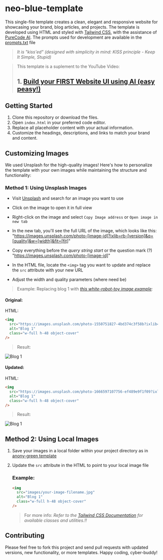 # neo-blue-template

This single-file template creates a clean, elegant and responsive website for showcasing your brand, blog articles, and projects.
The template is developed using HTML and styled with [Tailwind CSS](https://tailwindcss.com/), with the assistance of [PureCode AI](https://purecode.ai/). The prompts used for development are available in the [prompts.txt](https://github.com/douglascybersec/cyber-blog-templates/blob/root/neo-blue/prompts.txt) file

> _It is "kiss'ed" (designed with simplicity in mind: KISS principle - Keep It Simple, Stupid)_

> This template is a suplement to the YouTube Video:
>
> ## 1. [Build your FIRST Website UI using AI (easy peasy!)](https://youtu.be/AHu4uMpmaNg)

## Getting Started

1. Clone this repository or download the files.
2. Open `index.html` in your preferred code editor.
3. Replace all placeholder content with your actual information.
4. Customize the headings, descriptions, and links to match your brand and content.

## Customizing Images

We used Unsplash for the high-quality images! Here's how to personalize the template with your own images while maintaining the structure and functionality:

### Method 1: Using Unsplash Images

- Visit [Unsplash](https://unsplash.com) and search for an image you want to use

- Click on the image to open it in full view

- Right-click on the image and select `Copy Image address` or `Open image in new tab`

- In the new tab, you'll see the full URL of the image, which looks like this:
  "https://images.unsplash.com/photo-[image-id]?ixlib=rb-[version]&q=[quality]&w=[width]&fit=[fit]"

- Copy everything before the _query string start_ or the question mark (?)
  "https://images.unsplash.com/photo-[image-id]"

- In the HTML file, locate the `<img>` tag you want to update and replace the `src` attribute with your new URL

- Adjust the width and quality parameters (where need be)

> Example:
> Replacing blog 1 with _[this white-robot-toy image example](https://unsplash.com/photos/a-white-toy-with-a-black-nose-6UDansS-rPI):_

#### Original:

HTML:

```html
<img
  src="https://images.unsplash.com/photo-1550751827-4bd374c3f58b?ixlib=rb-4.0.3&ixid=M3wxMjA3fDB8MHxwaG90by1wYWdlfHx8fGVufDB8fHx8fA%3D%3D&auto=format&fit=crop&w=800&q=80"
  alt="Blog 1"
  class="w-full h-48 object-cover"
/>
```

> Result:

<img
  src="https://images.unsplash.com/photo-1550751827-4bd374c3f58b?ixlib=rb-4.0.3&ixid=M3wxMjA3fDB8MHxwaG90by1wYWdlfHx8fGVufDB8fHx8fA%3D%3D&auto=format&fit=crop&w=800&q=80"
  alt="Blog 1"
  class="w-full h-48 object-cover"
/>

#### Updated:

HTML:

```html
<img
  src="https://images.unsplash.com/photo-1666597107756-ef489e9f1f09?ixlib=rb-4.0.3&ixid=M3wxMjA3fDB8MHxwaG90by1wYWdlfHx8fGVufDB8fHx8fA%3D%3D&auto=format&fit=crop&w=800&q=80"
  alt="Blog 1"
  class="w-full h-48 object-cover"
/>
```

> Result:

<img src="https://images.unsplash.com/photo-1666597107756-ef489e9f1f09?ixlib=rb-4.0.3&ixid=M3wxMjA3fDB8MHxwaG90by1wYWdlfHx8fGVufDB8fHx8fA%3D%3D&auto=format&fit=crop&w=800&q=80" alt="Blog 1" class="w-full h-48 object-cover">

## Method 2: Using Local Images

1. Save your images in a local folder within your project directory as in [anony-green template](https://github.com/douglascybersec/cyber-blog-templates/tree/root/anony-green)
2. Update the `src` attribute in the HTML to point to your local image file

   ### Example:

   ```html
   <img
     src="images/your-image-filename.jpg"
     alt="Blog 1"
     class="w-full h-48 object-cover"
   />
   ```

   > For more info: _Refer to the [Tailwind CSS Documentation](https://tailwindcss.com/docs/installation) for available classes and utilities.!!_

## Contributing

Please feel free to fork this project and send pull requests with updated versions, new functionality, or more templates. Happy coding, cyber-buddy!
